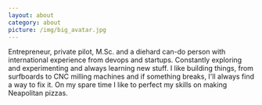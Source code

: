 ```yaml
---
layout: about
category: about
picture: /img/big_avatar.jpg
---
```


Entrepreneur, private pilot, M.Sc. and a diehard can-do person with international experience from devops and startups. Constantly exploring and experimenting and always learning new stuff. I like building things, from surfboards to CNC milling machines and if something breaks, I'll always find a way to fix it. On my spare time I like to perfect my skills on making Neapolitan pizzas.